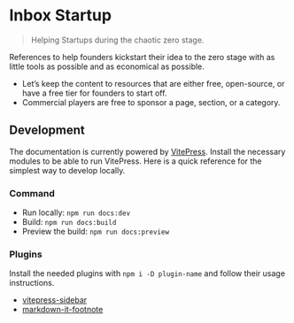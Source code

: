 # Inbox Startup

> Helping Startups during the chaotic zero stage.

References to help founders kickstart their idea to the zero stage with as little tools as possible and as economical as possible.

- Let’s keep the content to resources that are either free, open-source, or have a free tier for founders to start off.
- Commercial players are free to sponsor a page, section, or a category.

## Development

The documentation is currently powered by [VitePress](https://vitepress.dev). Install the necessary modules to be able to run VitePress. Here is a quick reference for the simplest way to develop locally.

### Command

- Run locally: `npm run docs:dev`
- Build: `npm run docs:build`
- Preview the build: `npm run docs:preview`

### Plugins

Install the needed plugins with `npm i -D plugin-name` and follow their usage instructions.

- [vitepress-sidebar](https://github.com/jooy2/vitepress-sidebar)
- [markdown-it-footnote](https://github.com/markdown-it/markdown-it-footnote)
